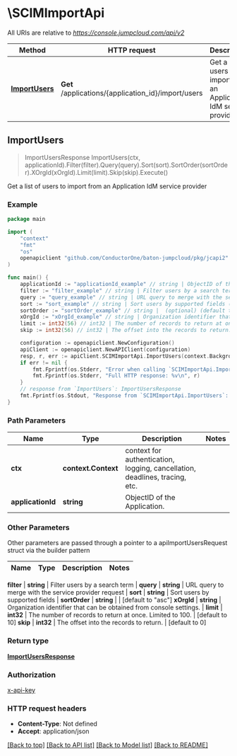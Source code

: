 # \SCIMImportApi

All URIs are relative to *https://console.jumpcloud.com/api/v2*

Method | HTTP request | Description
------------- | ------------- | -------------
[**ImportUsers**](SCIMImportApi.md#ImportUsers) | **Get** /applications/{application_id}/import/users | Get a list of users to import from an Application IdM service provider



## ImportUsers

> ImportUsersResponse ImportUsers(ctx, applicationId).Filter(filter).Query(query).Sort(sort).SortOrder(sortOrder).XOrgId(xOrgId).Limit(limit).Skip(skip).Execute()

Get a list of users to import from an Application IdM service provider



### Example

```go
package main

import (
    "context"
    "fmt"
    "os"
    openapiclient "github.com/ConductorOne/baton-jumpcloud/pkg/jcapi2"
)

func main() {
    applicationId := "applicationId_example" // string | ObjectID of the Application.
    filter := "filter_example" // string | Filter users by a search term (optional)
    query := "query_example" // string | URL query to merge with the service provider request (optional)
    sort := "sort_example" // string | Sort users by supported fields (optional)
    sortOrder := "sortOrder_example" // string |  (optional) (default to "asc")
    xOrgId := "xOrgId_example" // string | Organization identifier that can be obtained from console settings. (optional)
    limit := int32(56) // int32 | The number of records to return at once. Limited to 100. (optional) (default to 10)
    skip := int32(56) // int32 | The offset into the records to return. (optional) (default to 0)

    configuration := openapiclient.NewConfiguration()
    apiClient := openapiclient.NewAPIClient(configuration)
    resp, r, err := apiClient.SCIMImportApi.ImportUsers(context.Background(), applicationId).Filter(filter).Query(query).Sort(sort).SortOrder(sortOrder).XOrgId(xOrgId).Limit(limit).Skip(skip).Execute()
    if err != nil {
        fmt.Fprintf(os.Stderr, "Error when calling `SCIMImportApi.ImportUsers``: %v\n", err)
        fmt.Fprintf(os.Stderr, "Full HTTP response: %v\n", r)
    }
    // response from `ImportUsers`: ImportUsersResponse
    fmt.Fprintf(os.Stdout, "Response from `SCIMImportApi.ImportUsers`: %v\n", resp)
}
```

### Path Parameters


Name | Type | Description  | Notes
------------- | ------------- | ------------- | -------------
**ctx** | **context.Context** | context for authentication, logging, cancellation, deadlines, tracing, etc.
**applicationId** | **string** | ObjectID of the Application. | 

### Other Parameters

Other parameters are passed through a pointer to a apiImportUsersRequest struct via the builder pattern


Name | Type | Description  | Notes
------------- | ------------- | ------------- | -------------

 **filter** | **string** | Filter users by a search term | 
 **query** | **string** | URL query to merge with the service provider request | 
 **sort** | **string** | Sort users by supported fields | 
 **sortOrder** | **string** |  | [default to &quot;asc&quot;]
 **xOrgId** | **string** | Organization identifier that can be obtained from console settings. | 
 **limit** | **int32** | The number of records to return at once. Limited to 100. | [default to 10]
 **skip** | **int32** | The offset into the records to return. | [default to 0]

### Return type

[**ImportUsersResponse**](ImportUsersResponse.md)

### Authorization

[x-api-key](../README.md#x-api-key)

### HTTP request headers

- **Content-Type**: Not defined
- **Accept**: application/json

[[Back to top]](#) [[Back to API list]](../README.md#documentation-for-api-endpoints)
[[Back to Model list]](../README.md#documentation-for-models)
[[Back to README]](../README.md)

